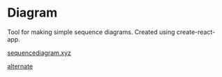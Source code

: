 # Diagram

Tool for making simple sequence diagrams. Created using create-react-app.

[sequencediagram.xyz](https://sequencediagram.xyz)

[alternate](https://diagram-f5850.web.app)
